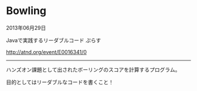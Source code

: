 Bowling
=======
2013年06月29日

Javaで実践するリーダブルコード ぷらす

http://atnd.org/event/E0016341/0

-------------------------------------------
ハンズオン課題として出されたボーリングのスコアを計算するプログラム。

目的としてはリーダブルなコードを書くこと！
